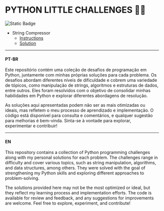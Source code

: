 # PYTHON LITTLE CHALLENGES 👨‍💻

![Static Badge](https://img.shields.io/badge/Python-000?style=for-the-badge&logo=Python)

* String Compressor
  * [Instructions](./string_compressor.md)
  * [Solution](./string_compressor.py)

---

#### PT-BR

Este repositório contém uma coleção de desafios de programação em Python, juntamente com minhas próprias soluções para cada problema. Os desafios abordam diferentes níveis de dificuldade e cobrem uma variedade de tópicos, como manipulação de strings, algoritmos e estruturas de dados, entre outros. Eles foram resolvidos com o objetivo de consolidar minhas habilidades em Python e explorar diferentes abordagens de resolução.

As soluções aqui apresentadas podem não ser as mais otimizadas ou ideais, mas refletem o meu processo de aprendizado e implementação. O código está disponível para consulta e comentários, e qualquer sugestão para melhorias é bem-vinda. Sinta-se à vontade para explorar, experimentar e contribuir!

---

#### EN

This repository contains a collection of Python programming challenges along with my personal solutions for each problem. The challenges range in difficulty and cover various topics, such as string manipulation, algorithms, and data structures, among others. They were solved with the goal of strengthening my Python skills and exploring different approaches to problem-solving.

The solutions provided here may not be the most optimized or ideal, but they reflect my learning process and implementation efforts. The code is available for review and feedback, and any suggestions for improvements are welcome. Feel free to explore, experiment, and contribute!
